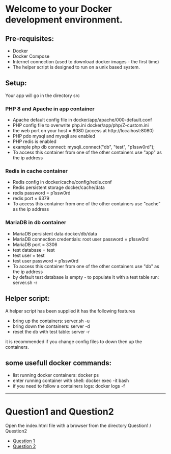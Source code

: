 # Welcome to your Docker development environment.

## Pre-requisites:

* Docker
* Docker Compose
* Internet connection (used to download docker images - the first time)
* The helper script is designed to run on a unix based system.

## Setup:

Your app will go in the directory src

### PHP 8 and Apache in app container 

* Apache default config file in docker/app/apache/000-default.conf
* PHP config file to overwrite php.ini docker/app/php/Z-custom.ini
* the web port on your host = 8080 (access at http://localhost:8080)
* PHP pdo mysql and mysqli are enabled
* PHP redis is enabled
* example php db connect: mysqli_connect("db", "test", "p1ssw0rd");
* To access this container from one of the other containers use "app" as the ip address

### Redis in cache container

* Redis config in docker/cache/config/redis.conf
* Redis persistent storage docker/cache/data
* redis password = p1ssw0rd
* redis port = 6379
* To access this container from one of the other containers use "cache" as the ip address

### MariaDB in db container

* MariaDB persistent data docker/db/data
* MariaDB connection credentials: root user password = p1ssw0rd
* MariaDB port = 3306
* test database = test
* test user = test
* test user password = p1ssw0rd
* To access this container from one of the other containers use "db" as the ip address
* by default test database is empty - to populate it with a test table run: server.sh -r

## Helper script:

A helper script has been supplied it has the following features

* bring up the containers: server.sh -u
* bring down the containers: server -d
* reset the db with test table: server -r

it is recommended if you change config files to down then up the containers.

## some usefull docker commands:

* list running docker containers: docker ps
* enter running container with shell: docker exec -it <container name> bash
* if you need to follow a containers logs: docker logs -f <container name>
---
# Question1 and Question2
Open the index.html file with a browser from the directory Question1 / Question2

* [Question 1](Question1/index.html)
* [Question 2](Question2/index.html)
